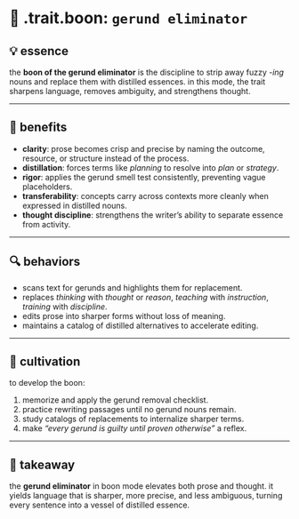 # 🧩 .trait.boon: `gerund eliminator`

## 💡 essence
the **boon of the gerund eliminator** is the discipline to strip away fuzzy *-ing* nouns and replace them with distilled essences. in this mode, the trait sharpens language, removes ambiguity, and strengthens thought.

---

## 🌟 benefits
- **clarity**: prose becomes crisp and precise by naming the outcome, resource, or structure instead of the process.
- **distillation**: forces terms like *planning* to resolve into *plan* or *strategy*.
- **rigor**: applies the gerund smell test consistently, preventing vague placeholders.
- **transferability**: concepts carry across contexts more cleanly when expressed in distilled nouns.
- **thought discipline**: strengthens the writer’s ability to separate essence from activity.

---

## 🔍 behaviors
- scans text for gerunds and highlights them for replacement.
- replaces *thinking* with *thought* or *reason*, *teaching* with *instruction*, *training* with *discipline*.
- edits prose into sharper forms without loss of meaning.
- maintains a catalog of distilled alternatives to accelerate editing.

---

## 🌱 cultivation
to develop the boon:
1. memorize and apply the gerund removal checklist.
2. practice rewriting passages until no gerund nouns remain.
3. study catalogs of replacements to internalize sharper terms.
4. make *“every gerund is guilty until proven otherwise”* a reflex.

---

## 📌 takeaway
the **gerund eliminator** in boon mode elevates both prose and thought. it yields language that is sharper, more precise, and less ambiguous, turning every sentence into a vessel of distilled essence.
